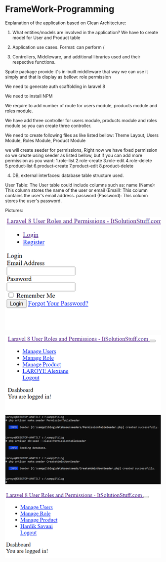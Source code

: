 # FrameWork-Programming

Explanation of the application based on Clean Architecture:

1. What entities/models are involved in the application? 
We have to create model for User and Product table

2. Application use cases. Format: <Role type> can perform <a feature>
/

3. Controllers, Middleware, and additional libraries used and their 
respective functions.

Spatie package provide it's in-built middleware that way we can use it simply and that is display as bellow:
role
permission

We need to generate auth scaffolding in laravel 8

We need to install NPM

We require to add number of route for users module, products module and roles module.

We have add three controller for users module, products module and roles module so you can create three controller.

We need to create following files as like listed bellow: Theme Layout, Users Module, Roles Module, Product Module

we will create seeder for permissions, Right now we have fixed permission so we create using seeder as listed bellow, but if you can add more permission as you want:
    1.role-list
    2.role-create
    3.role-edit
    4.role-delete
    5.product-list
    6.product-create
    7.product-edit
    8.product-delete

4. DB, external interfaces: database table structure used.

User Table:
The User table could include columns such as:
name (Name): This column stores the name of the user or email (Email): This column contains the user's email address.
password (Password): This column stores the user's password.

Pictures:

![alex](scren/3.png)

![alex](scren/4.png)

![alex](scren/5.png)

![alex](scren/6.png)